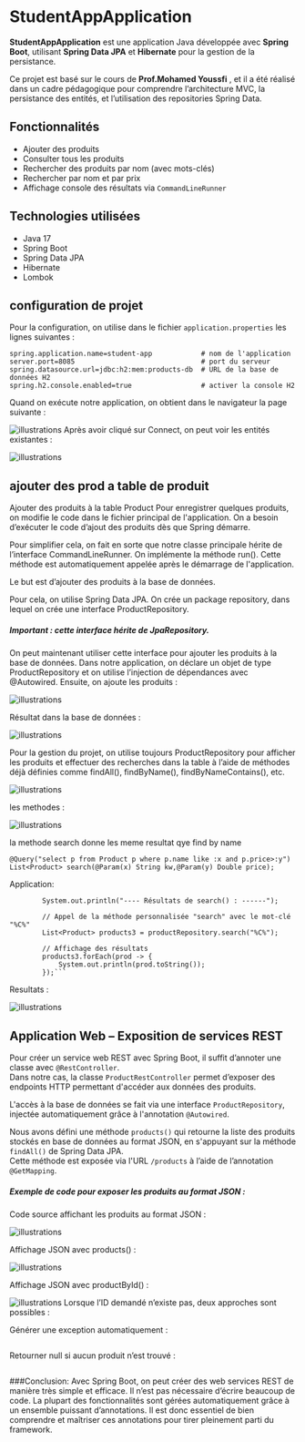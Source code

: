 # StudentAppApplication

**StudentAppApplication** est une application Java développée avec **Spring Boot**, utilisant **Spring Data JPA** et **Hibernate** pour la gestion de la persistance.

Ce projet est basé sur le cours de **Prof.Mohamed Youssfi** , et il a été réalisé dans un cadre pédagogique pour comprendre l’architecture MVC, la persistance des entités, et l’utilisation des repositories Spring Data.

##  Fonctionnalités

- Ajouter des produits
- Consulter tous les produits
- Rechercher des produits par nom (avec mots-clés)
- Rechercher par nom et par prix
- Affichage console des résultats via `CommandLineRunner`

## Technologies utilisées

- Java 17
- Spring Boot
- Spring Data JPA
- Hibernate
- Lombok

## configuration de projet 

Pour la configuration, on utilise dans le fichier `application.properties` les lignes suivantes :

```properties
spring.application.name=student-app            # nom de l'application
server.port=8085                               # port du serveur
spring.datasource.url=jdbc:h2:mem:products-db  # URL de la base de données H2
spring.h2.console.enabled=true                 # activer la console H2
```
Quand on exécute notre application, on obtient dans le navigateur la page suivante :

![illustrations](images/bd_in_navigator1.png)
Après avoir cliqué sur Connect,
on peut voir les entités existantes : 

![illustrations](images/bd_in_navigator2.png)

## ajouter des prod a table de produit 
  
Ajouter des produits à la table Product
Pour enregistrer quelques produits, on modifie le code dans le fichier principal de l'application.
On a besoin d’exécuter le code d’ajout des produits dès que Spring démarre.

Pour simplifier cela, on fait en sorte que notre classe principale hérite de l’interface CommandLineRunner.
On implémente la méthode run(). Cette méthode est automatiquement appelée après le démarrage de l'application.

Le but est d’ajouter des produits à la base de données.

Pour cela, on utilise Spring Data JPA.
On crée un package repository, dans lequel on crée une interface ProductRepository.
##### Important : cette interface hérite de JpaRepository.

On peut maintenant utiliser cette interface pour ajouter les produits à la base de données.
Dans notre application, on déclare un objet de type ProductRepository et on utilise l’injection de dépendances avec @Autowired.
Ensuite, on ajoute les produits :

![illustrations](images/ajout_prod.png)

Résultat dans la base de données :

![illustrations](images/bd_in_navigator4_productContent.png)

Pour la gestion du projet, on utilise toujours ProductRepository pour afficher les produits et effectuer des recherches dans la table à l’aide de méthodes déjà définies comme findAll(), findByName(), findByNameContains(), etc.

![illustrations](images/methods.png)

les methodes :

![illustrations](images/methods1.png)

la methode search donne les meme resultat qye find by name 

```
@Query("select p from Product p where p.name like :x and p.price>:y")
List<Product> search(@Param(x) String kw,@Param(y) Double price);
```


Application:


```
        System.out.println("---- Résultats de search() : ------");

        // Appel de la méthode personnalisée "search" avec le mot-clé "%C%"
        List<Product> products3 = productRepository.search("%C%");

        // Affichage des résultats
        products3.forEach(prod -> {
            System.out.println(prod.toString());
        });```
```


Resultats :



![illustrations](images/search.png)



## Application Web – Exposition de services REST


Pour créer un service web REST avec Spring Boot, il suffit d’annoter une classe avec `@RestController`.  
Dans notre cas, la classe `ProductRestController` permet d’exposer des endpoints HTTP permettant d'accéder aux données des produits.

L'accès à la base de données se fait via une interface `ProductRepository`, injectée automatiquement grâce à l'annotation `@Autowired`.

Nous avons défini une méthode `products()` qui retourne la liste des produits stockés en base de données au format JSON, en s'appuyant sur la méthode `findAll()` de Spring Data JPA.  
Cette méthode est exposée via l'URL `/products` à l’aide de l’annotation `@GetMapping`.

##### Exemple de code pour exposer les produits au format JSON :

Code source affichant les produits au format JSON :

![illustrations](images/jsoncode.png)

Affichage JSON avec products() :

![illustrations](images/findalljson.png)


Affichage JSON avec productById() :

![illustrations](images/jsonwithid.png)
Lorsque l’ID demandé n’existe pas, deux approches sont possibles :

Générer une exception automatiquement :

```        return productRepository.findById(id).orElseThrow();
```
Retourner null si aucun produit n’est trouvé :

```        return productRepository.findById(id).orElse(null);
```
 
###Conclusion:
Avec Spring Boot, on peut créer des web services REST de manière très simple et efficace.
Il n’est pas nécessaire d’écrire beaucoup de code.
La plupart des fonctionnalités sont gérées automatiquement grâce à un ensemble puissant d’annotations.
Il est donc essentiel de bien comprendre et maîtriser ces annotations pour tirer pleinement parti du framework.

